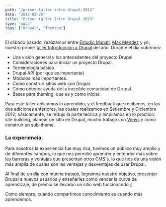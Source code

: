 ```yaml
---
path: "/primer-taller-intro-drupal-2013"
date: "2013-02-25"
title: "Primer taller Intro Drupal 2013"
type: "nota"
tags: ["Drupal", "Theming"]
---
```


El sábado pasado, realizamos entre [Estudio Manatí](http://estudiomanati.com/), [Max Mendez](http://maxmendez.net/) y yo, nuestro primer [taller Introducción a Drupal](http://estudiomanati.com/capacitacion/taller-introductorio-drupal-7-23-de-febrero.html) del año. Durante el día cubrimos:

- Una visión general y los antecedentes del proyecto Drupal.
- Consideraciones para iniciar un proyecto Drupal.
- Terminología básica
- Drupal API (por qué es importante)
- Módulos más importantes.
- Como construir sitios web con Drupal.
- Cómo obtener ayuda de la increíble comunidad de Drupal.
- Bases para theming, que es y como iniciar.

Para este taller aplicamos lo aprendido, y el feedback que recibimos, en las dos ediciones anteriores, las cuales realizamos en Setiembre y Diciembre 2012; básicamente, se redujo la parte teórica y ampliamos en lo práctico: site building, planear un sitio en Drupal, mucho trabajo con [Views](http://drupal.org/project/views) y como construir un sub-theme.

### La experiencia.

Para nosotros la experiencia fue muy rica, tuvimos un público muy amplio y de diferentes campos, lo que nos permitió aprender y entender más sobre las barreras y ventajas que presentan otros CMS's, lo que nos da una visión más amplia de cuales son las ventajas y desventajas de usar Drupal.

Al final de un día con mucho trabajo, logramos nuestro objetivo, presentar Drupal a nuevos usuarios y enseñarles como vencer la curva de aprendizaje, de premio se llevaron un sitio web funcionando ;)

Como siempre, cuando compartimos conocimiento es cuando más aprendemos.
